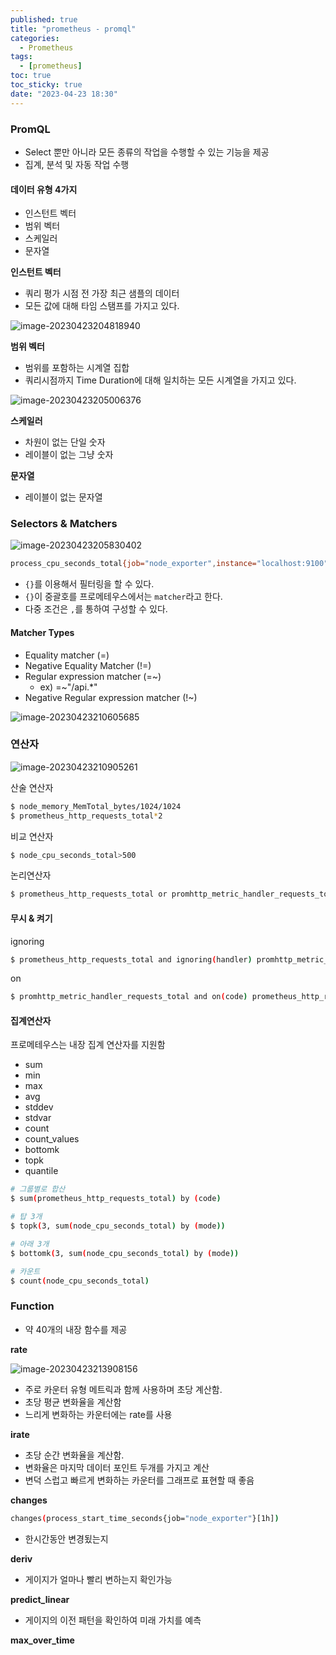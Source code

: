 ```yaml
---
published: true
title: "prometheus - promql"
categories:
  - Prometheus 
tags:
  - [prometheus]
toc: true
toc_sticky: true
date: "2023-04-23 18:30"
---
```


### PromQL

* Select 뿐만 아니라 모든 종류의 작업을 수행할 수 있는 기능을 제공
* 집계, 분석 및 자동 작업 수행

#### 데이터 유형 4가지

* 인스턴트 벡터
* 범위 벡터
* 스케일러
* 문자열

**인스턴트 벡터**

* 쿼리 평가 시점 전 가장 최근 샘플의 데이터
* 모든 값에 대해 타임 스탬프를 가지고 있다.

![image-20230423204818940](/home/overthinker1127/Project/kyh0703.github.io/assets/images/posts/2023-04-23-post-prometheus-promql/image-20230423204818940.png)

**범위 벡터**

* 범위를 포함하는 시계열 집합
* 쿼리시점까지 Time Duration에 대해 일치하는 모든 시계열을 가지고 있다.

![image-20230423205006376](/home/overthinker1127/Project/kyh0703.github.io/assets/images/posts/2023-04-23-post-prometheus-promql/image-20230423205006376.png)

**스케일러**

* 차원이 없는 단일 숫자
* 레이블이 없는 그냥 숫자

**문자열**

* 레이블이 없는 문자열

### Selectors & Matchers

![image-20230423205830402](/home/overthinker1127/Project/kyh0703.github.io/assets/images/posts/2023-04-23-post-prometheus-promql/image-20230423205830402.png)

```bash
process_cpu_seconds_total{job="node_exporter",instance="localhost:9100"}
```

* `{}`를 이용해서 필터링을 할 수 있다.
* `{}`이 중괄호를 프로메테우스에서는 `matcher`라고 한다.
* 다중 조건은 `,`를 통하여 구성할 수 있다.

#### Matcher Types

* Equality matcher (=)
* Negative Equality Matcher (!=)
* Regular expression matcher (=~)
  * ex) =~"/api.*"
* Negative Regular expression matcher (!~)

![image-20230423210605685](/home/overthinker1127/Project/kyh0703.github.io/assets/images/posts/2023-04-23-post-prometheus-promql/image-20230423210605685.png)

### 연산자

![image-20230423210905261](/home/overthinker1127/Project/kyh0703.github.io/assets/images/posts/2023-04-23-post-prometheus-promql/image-20230423210905261.png)

산술 연산자

```bash
$ node_memory_MemTotal_bytes/1024/1024
$ prometheus_http_requests_total*2
```

비교 연산자

```bash
$ node_cpu_seconds_total>500
```

논리연산자

```bash
$ prometheus_http_requests_total or promhttp_metric_handler_requests_total
```

#### 무시 & 켜기

ignoring

```bash
$ prometheus_http_requests_total and ignoring(handler) promhttp_metric_handler_requests_total
```

on

```bash
$ promhttp_metric_handler_requests_total and on(code) prometheus_http_requests_total 
```

#### 집계연산자

프로메테우스는 내장 집계 연산자를 지원함

* sum
* min
* max
* avg
* stddev
* stdvar
* count
* count_values
* bottomk
* topk
* quantile

```bash
# 그룹별로 합산
$ sum(prometheus_http_requests_total) by (code)

# 탑 3개 
$ topk(3, sum(node_cpu_seconds_total) by (mode))

# 아래 3개
$ bottomk(3, sum(node_cpu_seconds_total) by (mode))

# 카운트
$ count(node_cpu_seconds_total)
```

### Function

* 약 40개의 내장 함수를 제공

**rate**

![image-20230423213908156](/home/overthinker1127/Project/kyh0703.github.io/assets/images/posts/2023-04-23-post-prometheus-promql/image-20230423213908156.png)

* 주로 카운터 유형 메트릭과 함께 사용하며 초당 계산함.
* 초당 평균 변화율을 계산함
* 느리게 변화하는 카운터에는 rate를 사용

**irate**

* 초당 순간 변화율을 계산함.
* 변화율은 마지막 데이터 포인트 두개를 가지고 계산
* 변덕 스럽고 빠르게 변화하는 카운터를 그래프로 표현할 때 좋음

**changes**

```bash
changes(process_start_time_seconds{job="node_exporter"}[1h])
```

* 한시간동안 변경됬는지

**deriv**

* 게이지가 얼마나 빨리 변하는지 확인가능

**predict_linear**

* 게이지의 이전 패턴을 확인하여 미래 가치를 예측

**max_over_time**
